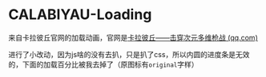 # CALABIYAU-Loading

来自卡拉彼丘官网的加载动画，官网是[卡拉彼丘——击穿次元多维枪战 (qq.com)](https://klbq.qq.com/)

进行了小改动，因为js啥的没有去扒，只是扒了css，所以内圆的进度条是无效的，下面的加载百分比被我去掉了（原图标有`original`字样）